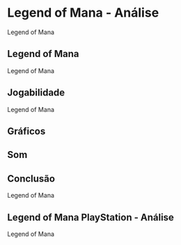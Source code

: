---
---

# Legend of Mana - Análise

Legend of Mana

## Legend of Mana

Legend of Mana

## Jogabilidade

Legend of Mana

## Gráficos


## Som

## Conclusão

Legend of Mana

## Legend of Mana PlayStation - Análise

Legend of Mana
